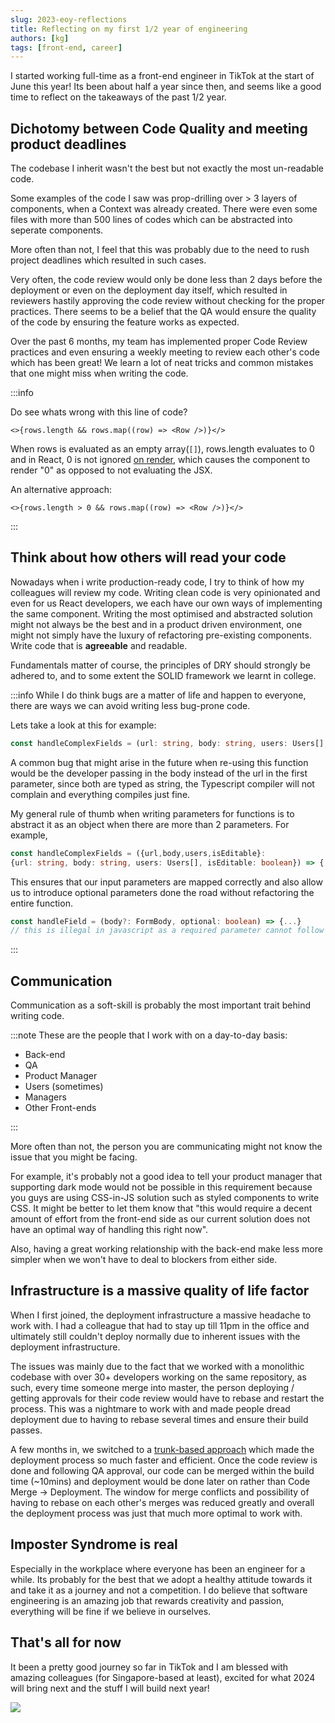 ```yaml
---
slug: 2023-eoy-reflections
title: Reflecting on my first 1/2 year of engineering
authors: [kg]
tags: [front-end, career]
---
```


I started working full-time as a front-end engineer in TikTok at the start of June this year! Its been about half a year since then, and seems like a good time to reflect on the takeaways of the past 1/2 year.

## Dichotomy between Code Quality and meeting product deadlines

The codebase I inherit wasn't the best but not exactly the most un-readable code.

Some examples of the code I saw was prop-drilling over > 3 layers of components, when a Context was already created. There were even some files with more than 500 lines of codes which can be abstracted into seperate components.

More often than not, I feel that this was probably due to the need to rush project deadlines which resulted in such cases.

Very often, the code review would only be done less than 2 days before the deployment or even on the deployment day itself, which resulted in reviewers hastily approving the code review without checking for the proper practices. There seems to be a belief that the QA would ensure the quality of the code by ensuring the feature works as expected.

Over the past 6 months, my team has implemented proper Code Review practices and even ensuring a weekly meeting to review each other's code which has been great! We learn a lot of neat tricks and common mistakes that one might miss when writing the code.

:::info

Do see whats wrong with this line of code?

```tsx
<>{rows.length && rows.map((row) => <Row />)}</>
```

When rows is evaluated as an empty array(`[]`), rows.length evaluates to 0 and in React, 0 is not ignored [on render](https://legacy.reactjs.org/docs/jsx-in-depth.html#booleans-null-and-undefined-are-ignored), which causes the component to render "0" as opposed to not evaluating the JSX.

An alternative approach:

```tsx
<>{rows.length > 0 && rows.map((row) => <Row />)}</>
```

:::

## Think about how others will read your code

Nowadays when i write production-ready code, I try to think of how my colleagues will review my code. Writing clean code is very opinionated and even for us React developers, we each have our own ways of implementing the same component. Writing the most optimised and abstracted solution might not always be the best and in a product driven environment, one might not simply have the luxury of refactoring pre-existing components. Write code that is **agreeable** and readable.

Fundamentals matter of course, the principles of DRY should strongly be adhered to, and to some extent the SOLID framework we learnt in college.

:::info
While I do think bugs are a matter of life and happen to everyone, there are ways we can avoid writing less bug-prone code.

Lets take a look at this for example:

```ts
const handleComplexFields = (url: string, body: string, users: Users[], isEditable: boolean) => {...}
```

A common bug that might arise in the future when re-using this function would be the developer passing in the body instead of the url in the first parameter, since both are typed as string, the Typescript compiler will not complain and everything compiles just fine.

My general rule of thumb when writing parameters for functions is to abstract it as an object when there are more than 2 parameters.
For example,

```ts
const handleComplexFields = ({url,body,users,isEditable}:
{url: string, body: string, users: Users[], isEditable: boolean}) => {...}
```

This ensures that our input parameters are mapped correctly and also allow us to introduce optional parameters done the road without refactoring the entire function.

```ts
const handleField = (body?: FormBody, optional: boolean) => {...}
// this is illegal in javascript as a required parameter cannot follow an optional parameter
```

:::

## Communication

Communication as a soft-skill is probably the most important trait behind writing code.

:::note
These are the people that I work with on a day-to-day basis:

- Back-end
- QA
- Product Manager
- Users (sometimes)
- Managers
- Other Front-ends

:::

More often than not, the person you are communicating might not know the issue that you might be facing.

For example, it's probably not a good idea to tell your product manager that supporting dark mode would not be possible in this requirement because you guys are using CSS-in-JS solution such as styled components to write CSS. It might be better to let them know that "this would require a decent amount of effort from the front-end side as our current solution does not have an optimal way of handling this right now".

Also, having a great working relationship with the back-end make less more simpler when we won't have to deal to blockers from either side.

## Infrastructure is a massive quality of life factor

When I first joined, the deployment infrastructure a massive headache to work with. I had a colleague that had to stay up till 11pm in the office and ultimately still couldn't deploy normally due to inherent issues with the deployment infrastructure.

The issues was mainly due to the fact that we worked with a monolithic codebase with over 30+ developers working on the same repository, as such, every time someone merge into master, the person deploying / getting approvals for their code review would have to rebase and restart the process. This was a nightmare to work with and made people dread deployment due to having to rebase several times and ensure their build passes.

A few months in, we switched to a [trunk-based approach](https://trunkbaseddevelopment.com/) which made the deployment process so much faster and efficient. Once the code review is done and following QA approval, our code can be merged within the build time (~10mins) and deployment would be done later on rather than Code Merge -> Deployment. The window for merge conflicts and possibility of having to rebase on each other's merges was reduced greatly and overall the deployment process was just that much more optimal to work with.

## Imposter Syndrome is real

Especially in the workplace where everyone has been an engineer for a while. Its probably for the best that we adopt a healthy attitude towards it and take it as a journey and not a competition. I do believe that software engineering is an amazing job that rewards creativity and passion, everything will be fine if we believe in ourselves.

## That's all for now

It been a pretty good journey so far in TikTok and I am blessed with amazing colleagues (for Singapore-based at least), excited for what 2024 will bring next and the stuff I will build next year!

<img src="https://miro.medium.com/v2/resize:fit:720/format:webp/1*zFDTdDonxDR5Rh-2rSDo9w.png"/>
